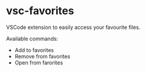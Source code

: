 # vsc-favorites

VSCode extension to easily access your favourite files.

Available commands: 

- Add to favorites
- Remove from favorites
- Open from farorites